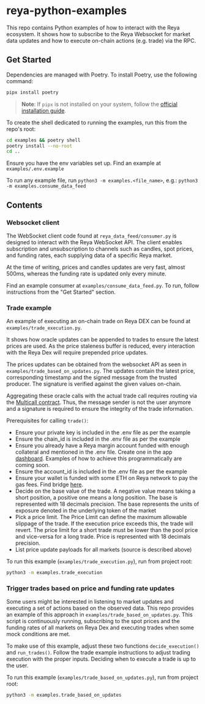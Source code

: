# reya-python-examples
This repo contains Python examples of how to interact with the Reya ecosystem. It shows how to subscribe to the Reya Websocket for market data updates and how to execute on-chain actions (e.g. trade) via the RPC.

## Get Started

Dependencies are managed with Poetry. To install Poetry, use the following command:

```bash
pipx install poetry
```
> **Note**: If `pipx` is not installed on your system, follow the [official installation guide](https://pipx.pypa.io/stable/installation/).

To create the shell dedicated to running the examples, run this from the repo's root:
```bash
cd examples && poetry shell
poetry install --no-root
cd ..
```

Ensure you have the env variables set up. Find an example at `examples/.env.example`

To run any example file, run `python3 -m examples.<file_name>`, e.g.:
```python3 -m examples.consume_data_feed```

## Contents
### Websocket client
The WebSocket client code found at `reya_data_feed/consumer.py` is designed to interact with the Reya WebSocket API. The client enables subscription and unsubscription to channels such as candles, spot prices, and funding rates, each supplying data of a specific Reya market.

At the time of writing, prices and candles updates are very fast, almost 500ms, whereas the funding rate is updated only every minute.

Find an example consumer at `examples/consume_data_feed.py`. To run, follow instructions from the "Get Started" section.

### Trade example
An example of executing an on-chain trade on Reya DEX can be found at `examples/trade_execution.py`.

It shows how oracle updates can be appended to trades to ensure the latest prices are used. As the price staleness buffer is reduced, every interaction with the Reya Dex will require prepended price updates. 

The prices updates can be obtained from the websocket API as seen in `examples/trade_based_on_updates.py`. The updates contain the latest price, corresponding timestamp and the signed message from the trusted producer. The signature is verified against the given values on-chain.

Aggregating these oracle calls with the actual trade call requires routing via the [Multicall contract](https://explorer.reya.network/address/0xED28d27dFcA47AD2513C9f2e2d3C098C2eA5A47F?tab=contract). Thus, the message sender is not the user anymore and a signature is required to ensure the integrity of the trade information.

Prerequisites for calling `trade()`:
- Ensure your private key is included in the .env file as per the example
- Ensure the chain_id is included in the .env file as per the example
- Ensure you already have a Reya margin account funded with enough collateral and mentioned in the .env file. Create one in the app [dashboard](https://app.reya.xyz). Examples of how to achieve this programmatically are coming soon.
- Ensure the account_id is included in the .env file as per the example
- Ensure your wallet is funded with some ETH on Reya network to pay the gas fees. Find bridge [here](https://reya.network/bridge).
- Decide on the base value of the trade. A negative value means taking a short position, a positive one means a long position. The base is represented with 18 decimals precision. The base represents the units of exposure denoted in the underlying token of the market
- Pick a price limit. The Price Limit can define the maximum allowable slippage of the trade. If the execution price exceeds this, the trade will revert. The price limit for a short trade must be lower than the pool price and vice-versa for a long trade. Price is represented with 18 decimals precision.
- List price update payloads for all markets (source is described above)

To run this example (`examples/trade_execution.py`), run from project root:

```bash
python3 -m examples.trade_execution
```


### Trigger trades based on price and funding rate updates
Some users might be interested in listening to market updates and executing a set of actions based on the observed data. This repo provides an example of this approach in `examples/trade_based_on_updates.py`. This script is continuously running, subscribing to the spot prices and the funding rates of all markets on Reya Dex and executing trades when some mock conditions are met. 

To make use of this example, adjust these two functions `decide_execution()` and `run_trades()`.
Follow the trade example instructions to adjust trading execution with the proper inputs.
Deciding when to execute a trade is up to the user.

To run this example (`examples/trade_based_on_updates.py`), run from project root:

```bash
python3 -m examples.trade_based_on_updates
```
